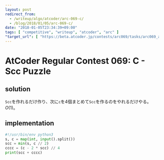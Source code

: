 ```yaml
---
layout: post
redirect_from:
  - /writeup/algo/atcoder/arc-069-c/
  - /blog/2018/01/05/arc-069-c/
date: "2018-01-05T23:34:39+09:00"
tags: [ "competitive", "writeup", "atcoder", "arc" ]
"target_url": [ "https://beta.atcoder.jp/contests/arc069/tasks/arc069_a" ]
---
```


# AtCoder Regular Contest 069: C - Scc Puzzle

## solution

`Scc`を作れるだけ作り、次に`c`を$4$個まとめて`Scc`を作るのをやれるだけやる。$O(1)$。

## implementation

``` python
#!/usr/bin/env python3
s, c = map(int, input().split())
scc = min(s, c // 2)
cccc = (c - 2 * scc) // 4
print(scc + cccc)
```
